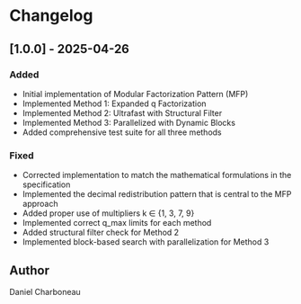 # Changelog

## [1.0.0] - 2025-04-26
### Added
- Initial implementation of Modular Factorization Pattern (MFP)
- Implemented Method 1: Expanded q Factorization
- Implemented Method 2: Ultrafast with Structural Filter
- Implemented Method 3: Parallelized with Dynamic Blocks
- Added comprehensive test suite for all three methods

### Fixed
- Corrected implementation to match the mathematical formulations in the specification
- Implemented the decimal redistribution pattern that is central to the MFP approach
- Added proper use of multipliers k ∈ {1, 3, 7, 9}
- Implemented correct q_max limits for each method
- Added structural filter check for Method 2
- Implemented block-based search with parallelization for Method 3

## Author
Daniel Charboneau
